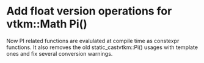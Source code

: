 # Add float version operations for vtkm::Math Pi()

Now PI related functions are evalulated at compile time as constexpr functions.
It also removes the old static_cast<T>vtkm::Pi() usages with
template ones and fix several conversion warnings.
